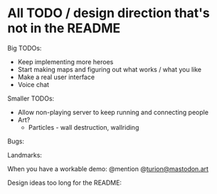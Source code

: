 All TODO / design direction that's not in the README
====================================================

Big TODOs:

- Keep implementing more heroes
- Start making maps and figuring out what works / what you like
- Make a real user interface
- Voice chat

Smaller TODOs:

- Allow non-playing server to keep running and connecting people
- Art?
  - Particles - wall destruction, wallriding

Bugs:

Landmarks:

When you have a workable demo: @mention @turion@mastodon.art

Design ideas too long for the README:
